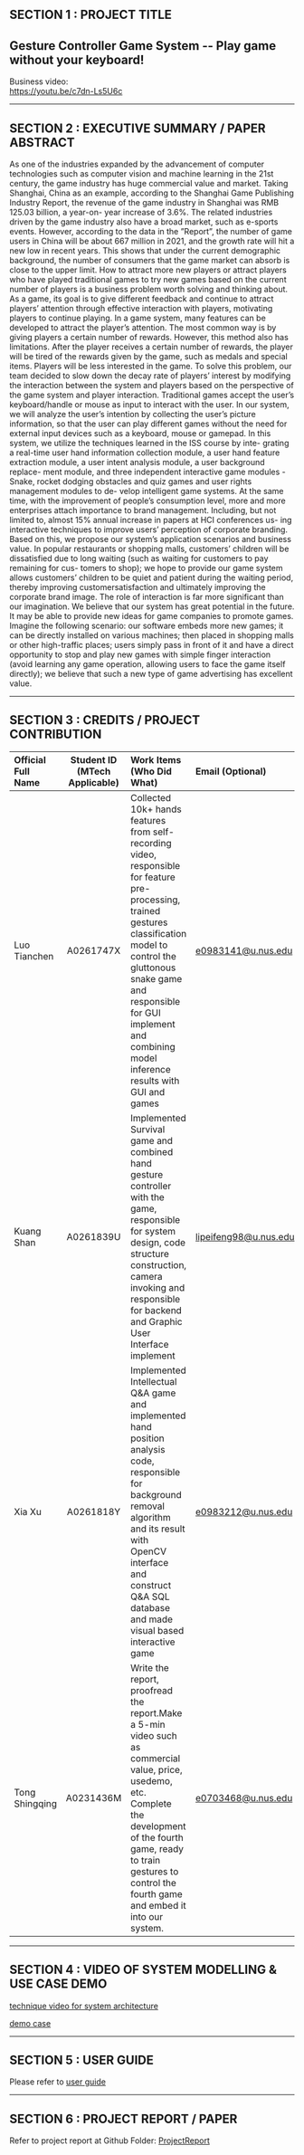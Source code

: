 ## SECTION 1 : PROJECT TITLE

## Gesture Controller Game System -- Play game without your keyboard!

Business video:\
https://youtu.be/c7dn-Ls5U6c

---

## SECTION 2 : EXECUTIVE SUMMARY / PAPER ABSTRACT

As one of the industries expanded by the advancement of computer technologies
such as computer vision and machine learning in the 21st century, the game
industry has huge commercial value and market. Taking Shanghai, China as
an example, according to the Shanghai Game Publishing Industry Report, the
revenue of the game industry in Shanghai was RMB 125.03 billion, a year-on-
year increase of 3.6%. The related industries driven by the game industry also
have a broad market, such as e-sports events. However, according to the data
in the ”Report”, the number of game users in China will be about 667 million
in 2021, and the growth rate will hit a new low in recent years. This shows that
under the current demographic background, the number of consumers that the
game market can absorb is close to the upper limit. How to attract more new
players or attract players who have played traditional games to try new games
based on the current number of players is a business problem worth solving and
thinking about.
As a game, its goal is to give different feedback and continue to attract
players’ attention through effective interaction with players, motivating players
to continue playing. In a game system, many features can be developed to
attract the player’s attention. The most common way is by giving players a
certain number of rewards. However, this method also has limitations. After
the player receives a certain number of rewards, the player will be tired of the
rewards given by the game, such as medals and special items. Players will be
less interested in the game.
To solve this problem, our team decided to slow down the decay rate of
players’ interest by modifying the interaction between the system and players
based on the perspective of the game system and player interaction. Traditional
games accept the user’s keyboard/handle or mouse as input to interact with the
user. In our system, we will analyze the user’s intention by collecting the user’s
picture information, so that the user can play different games without the need
for external input devices such as a keyboard, mouse or gamepad.
In this system, we utilize the techniques learned in the ISS course by inte-
grating a real-time user hand information collection module, a user hand feature
extraction module, a user intent analysis module, a user background replace-
ment module, and three independent interactive game modules - Snake, rocket
dodging obstacles and quiz games and user rights management modules to de-
velop intelligent game systems.
At the same time, with the improvement of people’s consumption level, more
and more enterprises attach importance to brand management. Including, but
not limited to, almost 15% annual increase in papers at HCI conferences us-
ing interactive techniques to improve users’ perception of corporate branding.
Based on this, we propose our system’s application scenarios and business value.
In popular restaurants or shopping malls, customers’ children will be dissatisfied
due to long waiting (such as waiting for customers to pay remaining for cus-
tomers to shop); we hope to provide our game system allows customers’ children
to be quiet and patient during the waiting period, thereby improving customersatisfaction and ultimately improving the corporate brand image.
The role of interaction is far more significant than our imagination. We
believe that our system has great potential in the future. It may be able to
provide new ideas for game companies to promote games. Imagine the following
scenario: our software embeds more new games; it can be directly installed on
various machines; then placed in shopping malls or other high-traffic places;
users simply pass in front of it and have a direct opportunity to stop and play
new games with simple finger interaction (avoid learning any game operation,
allowing users to face the game itself directly); we believe that such a new type
of game advertising has excellent value.

---

## SECTION 3 : CREDITS / PROJECT CONTRIBUTION

| Official Full Name | Student ID (MTech Applicable) | Work Items (Who Did What)                                    | Email (Optional)      |
| :----------------- | :---------------------------: | :----------------------------------------------------------- | :-------------------- |
| Luo Tianchen         |           A0261747X           | Collected 10k+ hands features from self-recording video, responsible for feature pre-processing, trained gestures classification model to control the gluttonous snake game and  responsible for GUI implement and combining model inference results with GUI and games| e0983141@u.nus.edu    |
| Kuang Shan         |           A0261839U           | Implemented Survival game and combined hand gesture controller with the game,  responsible for system design, code structure construction, camera invoking and responsible for backend and Graphic User Interface implement| lipeifeng98@u.nus.edu |
| Xia Xu           |           A0261818Y          | Implemented Intellectual Q&A game and implemented hand position analysis code, responsible for background removal algorithm and its result with OpenCV interface and construct Q&A SQL database and made visual based interactive game| e0983212@u.nus.edu    |
| Tong Shingqing         |           A0231436M           | Write the report, proofread the report.Make a 5-min video such as commercial value, price, usedemo, etc. Complete the development of the fourth game, ready to train gestures to control the fourth game and embed it into our system.                                     | e0703468@u.nus.edu    |

---

## SECTION 4 : VIDEO OF SYSTEM MODELLING & USE CASE DEMO
[technique video for system architecture](https://drive.google.com/file/d/1InixDkM9xW4d1PuJ9FrLy1z6tUhUiNqm/view?usp=sharing)

[demo case](https://youtu.be/c7dn-Ls5U6c)

---

## SECTION 5 : USER GUIDE

Please refer to [user guide](https://github.com/kssssssss28/IRS-PM-2022-10-30-IS03FT-GRP11-Gesture-Controller-Game-System/blob/master/UserGuide%20/User%20Guide.pdf)

---

## SECTION 6 : PROJECT REPORT / PAPER

Refer to project report at Github Folder: [ProjectReport](https://github.com/SCNUJackyChen/IRS-PM-2021-07-05-IS03FT-GRP8-SnapYummy/tree/main/ProjectReport)